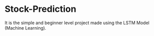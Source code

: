 # Stock-Prediction
It is the simple and beginner level project made using the LSTM Model (Machine Learning).
